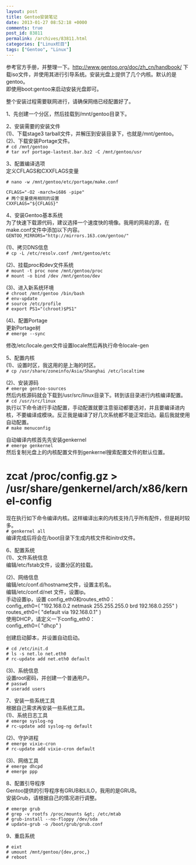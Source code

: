 ```yaml
---
layout: post
title: Gentoo安装笔记
date: 2013-01-27 08:52:18 +0000
comments: true
post_id: 83811
permalink: /archives/83811.html
categories: ["Linux栏目"]
tags: ["Gentoo", "Linux"]
---
```


参考官方手册，并整理一下。http://www.gentoo.org/doc/zh_cn/handbook/
下载iso文件，并使用其进行引导系统。安装光盘上提供了几个内核。默认的是gentoo。  
即使用boot:gentoo来启动安装光盘即可。

整个安装过程需要联网进行，请确保网络已经配置好了。

1、先创建一个分区，然后挂载到/mnt/gentoo目录下。

2、安装需要的安装文件  
(1)、下载stage3 tarball文件，并解压到安装目录下，也就是/mnt/gentoo。  
(2)、下载安装Portage文件。  
`# cd /mnt/gentoo`  
`# tar xvf portage-lastest.bar.bz2 -C /mnt/gentoo/usr`  

3、配置编译选项  
定义CFLAGS和CXXFLAGS变量  

```
# nano -w /mnt/gentoo/etc/portage/make.conf

CFLAGS="-O2 -march=i686 -pipe"
# 两个变量使用相同的设置
CXXFLAGS="${CFLAGS}"
```

4、安装Gentoo基本系统  
为了快速下载源代码，建议选择一个速度快的境像。我用的网易的源，在make.conf文件中添加以下内容。  
`GENTOO_MIRRORS="http://mirrors.163.com/gentoo/"`

(1)、拷贝DNS信息  
`# cp -L /etc/resolv.conf /mnt/gentoo/etc`

(2)、挂载proc和dev文件系统  
`# mount -t proc none /mnt/gentoo/proc`  
`# mount -o bind /dev /mnt/gentoo/dev`  

(3)、进入新系统环境  
`# chroot /mnt/gentoo /bin/bash`  
`# env-update`  
`# source /etc/profile`  
`# export PS1="(chroot)$PS1"`  

(4)、配置Portage  
更新Portage树  
`# emerge --sync`

修改/etc/locale.gen文件设置locale然后再执行命令locale-gen

5、配置内核  
(1)、设置时区，我这用的是上海的时区。  
`# cp /usr/share/zoneinfo/Asia/Shanghai /etc/localtime`

(2)、安装源码  
`# emerge gentoo-sources`  
然后内核源码就会下载到/usr/src/linux目录下。转到该目录进行内核编译配置。  
`# cd /usr/src/linux`  
执行以下命令进行手动配置，手动配置就要注意驱动都要选对，并且要编译进内核，不要编译成模块。反正我是编译了好几次系统都不能正常启动。最后我就使用自动配置。  
`# make menuconfig`

自动编译内核首先先安装genkernel  
`# emerge genkernel`  
然后复制光盘上的内核配置文件到genkernel搜索配置文件的默认位置。  
  # zcat /proc/config.gz &gt; /usr/share/genkernel/arch/x86/kernel-config  
现在执行如下命令编译内核。这样编译出来的内核支持几乎所有配件，但是耗时较多。  
`# genkernel all`  
编译完成后将会在/boot目录下生成内核文件和initrd文件。

6、配置系统  
(1)、文件系统信息  
编辑/etc/fstab文件，设置分区的挂载。  

(2)、网络信息  
编辑/etc/conf.d/hostname文件，设置主机名。  
编辑/etc/conf.d/net 文件，设置ip。  
手动设置ip，设置 config_eth0和routes_eth0：  
config_eth0=( "192.168.0.2 netmask 255.255.255.0 brd 192.168.0.255" )  
routes_eth0=( "default via 192.168.0.1" )  
使用DHCP，请定义一下config_eth0：  
config_eth0=( "dhcp" )  

创建启动脚本，并设置自动启动。

```
# cd /etc/init.d
# ls -s net.lo net.eth0
# rc-update add net.eth0 default
```

(3)、系统信息  
设置root密码，并创建一个普通用户。  
`# passwd`  
`# useradd users`  

7、安装一些系统工具  
根据自己需求再安装一些系统工具。  
(1)、系统日志工具  
`# emerge syslog-ng`  
`# rc-update add syslog-ng default`  

(2)、守护进程  
`# emerge vixie-cron`  
`# rc-update add vixie-cron default`  

(3)、网络工具  
`# emerge dhcpd`  
`# emerge ppp`  

8、配置引导程序  
Gentoo提供的引导程序有GRUB和LILO，我用的是GRUB。  
安装Grub，请根据自己的情况进行调整。  
```
# emerge grub
# grep -v rootfs /proc/mounts &gt; /etc/mtab
# grub-install --no-floppy /dev/sda
# update-grub -o /boot/grub/grub.conf
```

9、重启系统  
```
# eixt
# umount /mnt/gentoo/{dev,proc,}
# reboot
```
